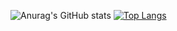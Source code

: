 ![Anurag's GitHub stats](https://github-readme-stats.vercel.app/api?username=Maikeruwu&show_icons=true&theme=vue)
[![Top Langs](https://github-readme-stats.vercel.app/api/top-langs/?username=anuraghazra&layout=compact&theme=vue)](https://github.com/anuraghazra/github-readme-stats)
